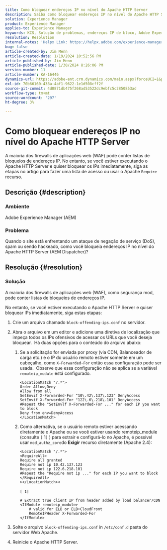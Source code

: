 ```yaml
---
title: Como bloquear endereços IP no nível do Apache HTTP Server
description: Saiba como bloquear endereços IP no nível do Apache HTTP Server.
solution: Experience Manager
product: Experience Manager
applies-to: Experience Manager
keywords: KCS, Solução de problemas, endereços IP de bloco, Adobe Experience Manager, AEM, nível do Apache HTTP Server, ataque de DoS, WAF, Firewall de aplicativo da Web, AEM Dispatcher, recurso Require
resolution: Resolution
internal-notes: 'Helpx Link: https://helpx.adobe.com/experience-manager/kb/block-ips-apache-http-server.html#remoteip_module'
bug: false
article-created-by: Jim Menn
article-created-date: 1/19/2024 10:52:56 PM
article-published-by: Jim Menn
article-published-date: 1/30/2024 8:26:06 PM
version-number: 11
article-number: KA-16446
dynamics-url: https://adobe-ent.crm.dynamics.com/main.aspx?forceUCI=1&pagetype=entityrecord&etn=knowledgearticle&id=d68cc17a-1db7-ee11-a569-6045bd006268
exl-id: 70b66160-438a-4af1-9622-1e1d508cff2f
source-git-commit: 4d8871db475f268ad53522dc9ebfc5c2850853ad
workflow-type: tm+mt
source-wordcount: '297'
ht-degree: 3%

---
```


# Como bloquear endereços IP no nível do Apache HTTP Server


A maioria dos firewalls de aplicações web (WAF) pode conter listas de bloqueios de endereços IP. No entanto, se você estiver executando o Apache HTTP Server e quiser bloquear os IPs imediatamente, siga as etapas no artigo para fazer uma lista de acesso ou usar o Apache `Require` recurso.

## Descrição {#description}


### Ambiente

Adobe Experience Manager (AEM)

### Problema

Quando o site está enfrentando um ataque de negação de serviço (DoS), spam ou sendo hackeado, como você bloqueia endereços IP no nível do Apache HTTP Server (AEM Dispatcher)?


## Resolução {#resolution}


### Solução

A maioria dos firewalls de aplicações web (WAF), como segurança mod, pode conter listas de bloqueios de endereços IP.

No entanto, se você estiver executando o Apache HTTP Server e quiser bloquear IPs imediatamente, siga estas etapas:

1. Crie um arquivo chamado `block-offending-ips.conf` no servidor.
2. Abra o arquivo em um editor e adicione uma diretiva de localização que impeça todos os IPs ofensivos de acessar os URLs que você deseja bloquear.  Há duas opções para o conteúdo do arquivo abaixo:

   1. Se a solicitação for enviada por proxy (via CDN, Balanceador de carga etc.) e o IP do usuário remoto estiver somente em um cabeçalho, como `X-Forwarded-For` então essa configuração pode ser usada.  Observe que essa configuração não se aplica se a variável `remoteip_module` está configurado. 

      ```
      <LocationMatch "/.*">
      Order Allow,Deny
      Allow from all
      SetEnvif X-Forwarded-For "10\.42\.137\.123" DenyAccess
      SetEnvif X-Forwarded-For "122\.6\.218\.101" DenyAccess
      #Repeat the "SetEnvlf X-Forwarded-For ..." for each IP you want to block
      Deny from env=DenyAccess
      </LocationMatch>
      ```


   2. Como alternativa, se o usuário remoto estiver acessando diretamente o Apache ou se você estiver usando remoteip_module (consulte `[` 1`]` ) para extrair e configurá-lo no Apache, é possível usar `mod_authz_core`do <b>Exigir</b> recurso diretamente (Apache 2.4):

      ```
      <LocationMatch "/.*">
      <RequireAll>
      Require all granted
      Require not ip 10.42.137.123
      Require not ip 122.6.218.101
      #Repeat the "Require not ip ..." for each IP you want to block
      </RequireAll>
      ></LocationMatch><
      ```



      `[ 1]`
 <br>

      ```
      # Extract true client IP from header added by load balancer/CDN
      <IfModule remoteip_module>
          # valid for ELB or ELB+CloudFront
          RemoteIPHeader X-Forwarded-For
      </IfModule>
      ```


3. Solte o arquivo `block-offending-ips.conf` in `/etc/conf.d` pasta do servidor Web Apache.
4. Reinicie o Apache HTTP Server.
